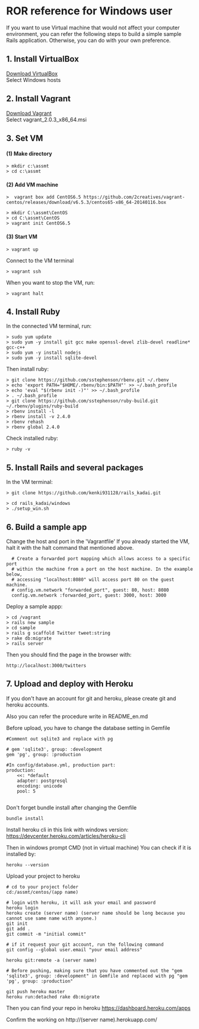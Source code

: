# ROR reference for Windows user

If you want to use Virtual machine that would not affect your computer environment, you can refer the following steps to build a simple sample Rails application.
Otherwise, you can do with your own preference.

## 1. Install VirtualBox
[Download VirtualBox](https://www.virtualbox.org/wiki/Downloads) <br/>
Select Windows hosts

## 2. Install Vagrant 
[Download Vagrant](https://releases.hashicorp.com/vagrant/2.0.3/) <br/>
Select vagrant_2.0.3_x86_64.msi


## 3. Set VM
#### (1) Make directory
```code
> mkdir c:\assmt
> cd c:\assmt
```

#### (2) Add VM machine
```code
>  vagrant box add CentOS6.5 https://github.com/2creatives/vagrant-centos/releases/download/v6.5.3/centos65-x86_64-20140116.box
```
```code
> mkdir C:\assmt\CentOS
> cd C:\assmt\CentOS
> vagrant init CentOS6.5
```

#### (3) Start VM
```code
> vagrant up
```
Connect to the VM terminal

```
> vagrant ssh
```

When you want to stop the VM, run:

```
> vagrant halt
```

## 4. Install Ruby
In the connected VM terminal, run:

```
> sudo yum update
> sudo yum -y install git gcc make openssl-devel zlib-devel readline* gcc-c++
> sudo yum -y install nodejs
> sudo yum -y install sqlite-devel
```

Then install ruby:

```
> git clone https://github.com/sstephenson/rbenv.git ~/.rbenv
> echo 'export PATH="$HOME/.rbenv/bin:$PATH"' >> ~/.bash_profile
> echo 'eval "$(rbenv init -)"' >> ~/.bash_profile
> . ~/.bash_profile
> git clone https://github.com/sstephenson/ruby-build.git ~/.rbenv/plugins/ruby-build
> rbenv install -l
> rbenv install -v 2.4.0
> rbenv rehash
> rbenv global 2.4.0
```

Check installed ruby:

```
> ruby -v
``` 

## 5. Install Rails and several packages
In the VM terminal:

```
> git clone https://github.com/kenki931128/rails_kadai.git
```

```
> cd rails_kadai/windows
> ./setup_win.sh
```

## 6. Build a sample app
Change the host and port in the 'Vagrantfile'
If you already started the VM, halt it with the halt command that mentioned above.

```
  # Create a forwarded port mapping which allows access to a specific port
  # within the machine from a port on the host machine. In the example below,
  # accessing "localhost:8080" will access port 80 on the guest machine.
  # config.vm.network "forwarded_port", guest: 80, host: 8080
  config.vm.network :forwarded_port, guest: 3000, host: 3000
```

Deploy a sample appp:

```
> cd /vagrant
> rails new sample
> cd sample
> rails g scaffold Twitter tweet:string
> rake db:migrate
> rails server
```

Then you should find the page in the browser with:

```
http://localhost:3000/twitters
```

## 7. Upload and deploy with Heroku
If you don't have an account for git and heroku, please create git and heroku accounts.

Also you can refer the procedure write in README_en.md

Before upload, you have to change the database setting in Gemfile

```
#Comment out sqlite3 and replace with pg

# gem 'sqlite3', group: :development
gem 'pg', group: :production

#In config/database.yml, production part:
production:
    <<: *default
    adapter: postgresql
    encoding: unicode
    pool: 5
    
```

Don't forget bundle install after changing the Gemfile
```
bundle install
```

Install heroku cli in this link with windows version: https://devcenter.heroku.com/articles/heroku-cli

Then in windows prompt CMD (not in virtual machine)
You can check if it is installed by:

```
heroku --version
```

Upload your project to heroku


```
# cd to your project folder
cd:/assmt/centos/(app name)

# login with heroku, it will ask your email and password
heroku login
heroku create (server name) (server name should be long because you cannot use same name with anyone.)
git init
git add .
git commit -m "initial commit" 

# if it request your git account, run the following command
git config --global user.email "your email address"

heroku git:remote -a (server name)

# Before pushing, making sure that you have commented out the "gem 'sqlite3', group: :development" in Gemfile and replaced with pg "gem 'pg', group: :production"

git push heroku master
heroku run:detached rake db:migrate
```
Then you can find your repo in heroku https://dashboard.heroku.com/apps

Confirm the working on http://(server name).herokuapp.com/
